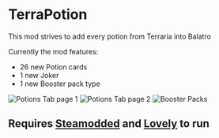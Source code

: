 # TerraPotion

This mod strives to add every potion from Terraria into Balatro

Currently the mod features:
- 26 new Potion cards
- 1 new Joker
- 1 new Booster pack type

![Potions Tab page 1](https://github.com/user-attachments/assets/986776ed-2e1f-4746-9e26-a4a529f307bb)
![Potions Tab page 2](https://github.com/user-attachments/assets/991a16e0-e8be-4a32-9cd1-3118a252c6d1)
![Booster Packs](https://github.com/user-attachments/assets/38f655e4-988e-4b81-a41c-e848b0037d68)
## Requires [Steamodded](https://github.com/Steamodded/smods) and [Lovely](https://github.com/ethangreen-dev/lovely-injector) to run
